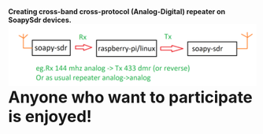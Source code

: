 <html>
<b>Creating cross-band cross-protocol (Analog-Digital) repeater on SoapySdr devices.</b><br>
<img src=https://github.com/swissmichael/sdr_repeater/blob/master/2.PNG?raw=true>
<font size=+3><b>Anyone who want to participate is enjoyed!</b></font>
</html>
